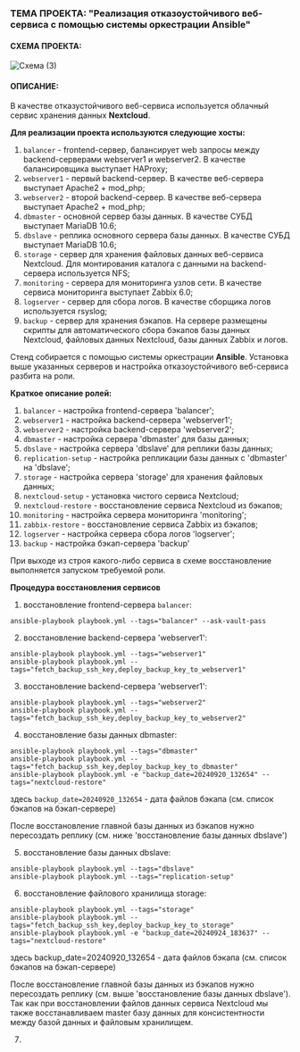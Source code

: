 ### ТЕМА ПРОЕКТА: "Реализация отказоустойчивого веб-сервиса с помощью системы оркестрации Ansible"

#### СХЕМА ПРОЕКТА:

![Схема (3)](https://github.com/user-attachments/assets/32968ef9-183d-442b-9143-2b5593e6db60)

#### ОПИСАНИЕ: 

В качестве отказустойчивого веб-сервиса используется облачный сервис хранения данных __Nextcloud__. 

__Для реализации проекта используются следующие хосты:__
1. `balancer` - frontend-сервер, балансирует web запросы между backend-серверами webserver1 и webserver2. В качестве балансировщика выступает HAProxy;
2. `webserver1` - первый backend-сервер. В качестве веб-сервера выступает Apache2 + mod_php;
3. `webserver2` - второй backend-сервер. В качестве веб-сервера выступает Apache2 + mod_php;
4. `dbmaster` - основной сервер базы данных. В качестве СУБД выступает MariaDB 10.6;
5. `dbslave` - реплика основного сервера базы данных. В качестве СУБД выступает MariaDB 10.6;
6. `storage` - сервер для хранения файловых данных веб-сервиса Nextcloud. Для монтирования каталога с данными на backend-сервера используется NFS;
7. `monitoring` - сервера для мониторинга узлов сети. В качестве сервиса мониторинга выступает Zabbix 6.0;
8. `logserver` - сервер для сбора логов. В качестве сборщика логов используется rsyslog;
9. `backup` - сервер для хранения бэкапов. На сервере размещены скрипты для автоматического сбора бэкапов базы данных Nextcloud, файловых данных Nextcloud, базы данных Zabbix и логов.

Стенд собирается с помощью системы оркестрации __Ansible__. Установка выше указанных серверов и настройка отказоустойчивого веб-сервиса разбита на роли.

__Краткое описание ролей:__
1. `balancer` - настройка frontend-сервера 'balancer';
2. `webserver1` - настройка backend-сервера 'webserver1';
3. `webserver2` - настройка backend-сервера 'webserver2';
4. `dbmaster` - настройка сервера 'dbmaster' для базы данных;
5. `dbslave` - настройка сервера 'dbslave' для реплики базы данных;
6. `replication-setup` - настройка репликации базы данных с 'dbmaster' на 'dbslave';
7. `storage` - настройка сервера 'storage' для хранения файловых данных;
8. `nextcloud-setup` - установка чистого сервиса Nextcloud;
9. `nextcloud-restore` - восстановление сервиса Nextcloud из бэкапов;
10. `monitoring` - настройка сервера мониторинга 'monitoring';
11. `zabbix-restore` - восстановление сервиса Zabbix из бэкапов;
12. `logserver` - настройка сервера сбора логов 'logserver';
13. `backup` - настройка бэкап-сервера 'backup'

При выходе из строя какого-либо сервиса в схеме восстановление выполняется запуском требуемой роли. 

__Процедура восстановления сервисов__
1. восстановление frontend-сервера `balancer`:
```console
ansible-playbook playbook.yml --tags="balancer" --ask-vault-pass
```
2. восстановление backend-сервера 'webserver1':
```console
ansible-playbook playbook.yml --tags="webserver1"
ansible-playbook playbook.yml --tags="fetch_backup_ssh_key,deploy_backup_key_to_webserver1"
```
3. восстановление backend-сервера 'webserver1':
```console
ansible-playbook playbook.yml --tags="webserver2"
ansible-playbook playbook.yml --tags="fetch_backup_ssh_key,deploy_backup_key_to_webserver2"
```
4. восстановление базы данных dbmaster:
```console
ansible-playbook playbook.yml --tags="dbmaster"
ansible-playbook playbook.yml --tags="fetch_backup_ssh_key,deploy_backup_key_to_dbmaster"
ansible-playbook playbook.yml -e "backup_date=20240920_132654" --tags="nextcloud-restore"
```
здесь `backup_date=20240920_132654` - дата файлов бэкапа (см. список бэкапов на бэкап-сервере) 

После восстановление главной базы данных из бэкапов нужно пересоздать реплику (см. ниже 'восстановление базы данных dbslave')

5. восстановление базы данных dbslave:
```console
ansible-playbook playbook.yml --tags="dbslave"
ansible-playbook playbook.yml --tags="replication-setup"
```
6. восстановление файлового хранилища storage:
```console
ansible-playbook playbook.yml --tags="storage"
ansible-playbook playbook.yml --tags="fetch_backup_ssh_key,deploy_backup_key_to_storage"
ansible-playbook playbook.yml -e "backup_date=20240924_183637" --tags="nextcloud-restore"
```
здесь backup_date=20240920_132654 - дата файлов бэкапа (см. список бэкапов на бэкап-сервере)

После восстановление главной базы данных из бэкапов нужно пересоздать реплику (см. выше 'восстановление базы данных dbslave'). Так как при восстановлении файлов данных сервиса Nextcloud мы также восстанавливаем master базу данных для консистентности между базой данных и файловым хранилищем.

7. 
